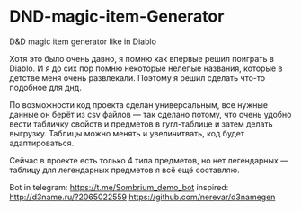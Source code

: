 # DND-magic-item-Generator
D&amp;D magic item generator like in Diablo

Хотя это было очень давно, я помню как впервые решил поиграть в Diablo. И я до сих пор помню некоторые нелепые названия,
которые в детстве меня очень развлекали. Поэтому я решил сделать что-то подобное для днд.

По возможности код проекта сделан универсальным, все нужные данные он берёт из csv файлов — так сделано потому, что
очень удобно вести табличку свойств и предметов в гугл-таблице и затем делать выгрузку. Таблицы можно менять
и увеличитвать, код будет адаптироваться.

Сейчас в проекте есть только 4 типа предметов, но нет легендарных — таблицу для легендарных предметов я всё ещё составляю.

Bot in telegram: https://t.me/Sombrium_demo_bot
inspired: http://d3name.ru/?2065022559
https://github.com/nerevar/d3namegen
